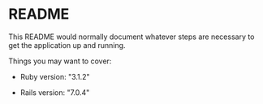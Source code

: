 # README

This README would normally document whatever steps are necessary to get the
application up and running.

Things you may want to cover:

- Ruby version: "3.1.2"

- Rails version: "7.0.4"
